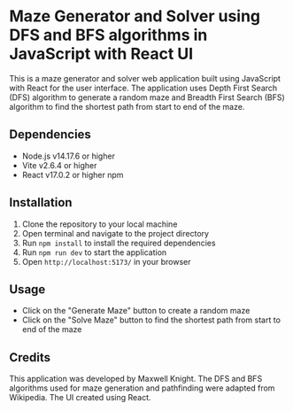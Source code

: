 # Maze Generator and Solver using DFS and BFS algorithms in JavaScript with React UI

This is a maze generator and solver web application built using JavaScript with React for the user interface. The application uses Depth First Search (DFS) algorithm to generate a random maze and Breadth First Search (BFS) algorithm to find the shortest path from start to end of the maze.

## Dependencies

- Node.js v14.17.6 or higher
- Vite v2.6.4 or higher
- React v17.0.2 or higher
npm
## Installation

1. Clone the repository to your local machine
2. Open terminal and navigate to the project directory
3. Run `npm install` to install the required dependencies
4. Run `npm run dev` to start the application
5. Open `http://localhost:5173/` in your browser

## Usage

- Click on the "Generate Maze" button to create a random maze
- Click on the "Solve Maze" button to find the shortest path from start to end of the maze

## Credits

This application was developed by Maxwell Knight. The DFS and BFS algorithms used for maze generation and pathfinding were adapted from Wikipedia. The UI created using React.
